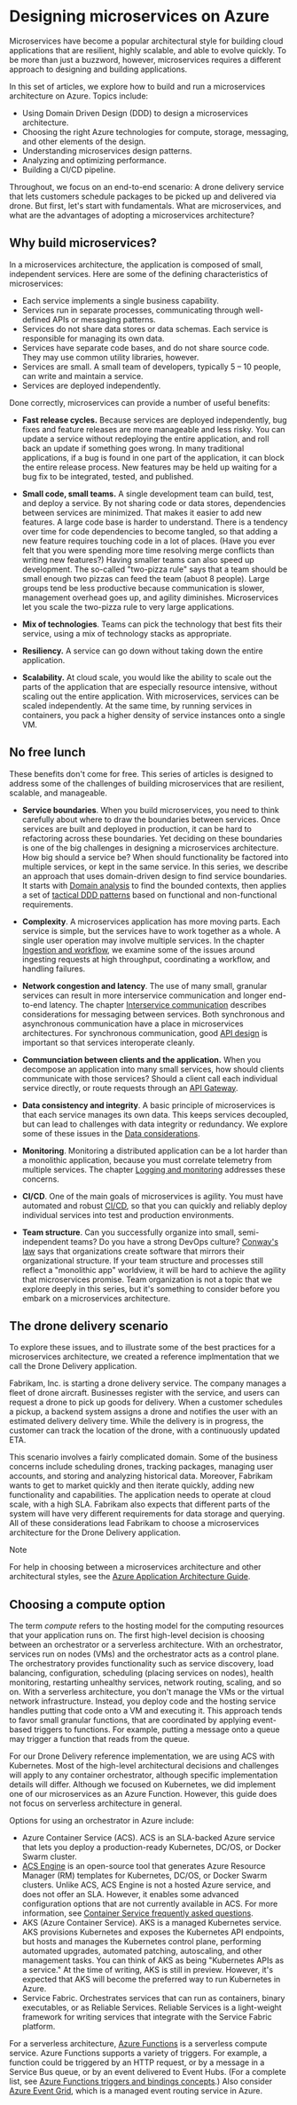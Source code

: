 # Designing microservices on Azure

Microservices have become a popular architectural style for building cloud applications that are resilient, highly scalable, and able to evolve quickly. To be more than just a buzzword, however, microservices requires a different approach to designing and building applications. 

In this set of articles, we explore how to build and run a microservices architecture on Azure. Topics include:

- Using Domain Driven Design (DDD) to design a microservices architecture. 
- Choosing the right Azure technologies for compute, storage, messaging, and other elements of the design.
- Understanding microservices design patterns.
- Analyzing and optimizing performance.
- Building a CI/CD pipeline.

Throughout, we focus on an end-to-end scenario: A drone delivery service that lets customers schedule packages to be picked up and delivered via drone. But first, let's start with fundamentals. What are microservices, and what are the advantages of adopting a microservices architecture?

## Why build microservices?

In a microservices architecture, the application is composed of small, independent services. Here are some of the defining characteristics of microservices:

- Each service implements a single business capability.
- Services run in separate processes, communicating through well-defined APIs or messaging patterns.
- Services do not share data stores or data schemas. Each service is responsible for managing its own data. 
- Services have separate code bases, and do not share source code. They may use common utility libraries, however.
- Services are small. A small team of developers, typically 5 &ndash; 10 people, can write and maintain a service.
- Services are deployed independently. 

Done correctly, microservices can provide a number of useful benefits:

- **Fast release cycles.** Because services are deployed independently, bug fixes and feature releases are more manageable and less risky. You can update a service without redeploying the entire application, and roll back an update if something goes wrong. In many traditional applications, if a bug is found in one part of the application, it can block the entire release process. New features may be held up waiting for a bug fix to be integrated, tested, and published. 

- **Small code, small teams.** A single development team can build, test, and deploy a service. By not sharing code or data stores, dependencies between services are minimized. That makes it easier to add new features. A large code base is harder to understand. There is a tendency over time for code dependencies to become tangled, so that adding a new feature requires touching code in a lot of places. (Have you ever felt that you were spending more time resolving merge conflicts than writing new features?) Having smaller teams can also speed up development. The so-called "two-pizza rule" says that a team should be small enough two pizzas can feed the team (abuot 8 people). Large groups tend be less productive because communication is slower, management overhead goes up, and agility diminishes. Microservices let you scale the two-pizza rule to very large applications. 

- **Mix of technologies**. Teams can pick the technology that best fits their service, using a mix of technology stacks as appropriate. 

- **Resiliency.** A service can go down without taking down the entire application. 

- **Scalability.** At cloud scale, you would like the ability to scale out the parts of the application that are especially resource intensive, without scaling out the entire application. With microservices, services can be scaled independently. At the same time, by running services in containers, you pack a higher density of service instances onto a single VM. 


## No free lunch

These benefits don't come for free. This series of articles is designed to address some of the challenges of building microservices that are resilient, scalable, and manageable.

- **Service boundaries**. When you build microservices, you need to think carefully about where to draw the boundaries between services. Once services are built and deployed in production, it can be hard to refactoring across these boundaries. Yet deciding on these boundaries is one of the big challenges in designing a microservices architecture. How big should a service be? When should functionality be factored into multiple services, or kept in the same service. In this series, we describe an approach that uses domain-driven design to find service boundaries. It starts with [Domain analysis](./domain-analysis.md) to find the bounded contexts, then applies a set of [tactical DDD patterns](./tactical-ddd.md) based on functional and non-functional requirements. 

- **Complexity**. A microservices application has more moving parts. Each service is simple, but the services have to work together as a whole. A single user operation may involve multiple services. In the chapter [Ingestion and workflow](./ingestion-workflow.md), we examine some of the issues around ingesting requests at high throughput, coordinating a workflow, and handling failures. 

- **Network congestion and latency**. The use of many small, granular services can result in more interservice communication and longer end-to-end latency. The chapter [Interservice communication](./interservice-communication.md) describes considerations for messaging between services. Both synchronous and asynchronous communication have a place in microservices architectures. For synchronous communication, good [API design](./api-design.md) is important so that services interoperate cleanly.
 
- **Communciation between clients and the application.**  When you decompose an application into many small services, how should clients communicate with those services? Should a client call each individual service directly, or route requests through an [API Gateway](./gateway.md).

- **Data consistency and integrity**. A basic principle of microservices is that each service manages its own data. This keeps services decoupled, but can lead to challenges with data integrity or redundancy. We explore some of these issues in the [Data considerations](./data-considerations.md).

- **Monitoring**. Monitoring a distributed application can be a lot harder than a monolithic application, because you must correlate telemetry from multiple services. The chapter [Logging and monitoring](./logging-monitoring.md) addresses these concerns.

- **CI/CD**. One of the main goals of microservices is agility. You must have automated and robust [CI/CD](./ci-cd.md), so that you can quickly and reliably deploy individual services into test and production environments. 

- **Team structure**. Can you successfully organize into small, semi-independent teams? Do you have a strong DevOps culture? [Conway's law](https://en.wikipedia.org/wiki/Conway%27s_law) says that organizations create software that mirrors their organizational structure. If your team structure and processes still reflect a "monolithic app" worldview, it will be hard to achieve the agility that microservices promise. Team organization is not a topic that we explore deeply in this series, but it's something to consider before you embark on a microservices architecture.


<!-- - **Testing**. The decentralized nature of building microservices requires new approaches to testing. During development, you will test an individual service against stubs or API contracts. Then perform integration testing in a production-like test environment (test cluster). Performance tests and load tests are also critical.  -->

## The drone delivery scenario

To explore these issues, and to illustrate some of the best practices for a microservices architecture, we created a reference implmentation that we call the Drone Delivery application. 

​Fabrikam, Inc. is starting a drone delivery service. The company manages a fleet of drone aircraft. Businesses register with the service, and users can request a drone to pick up goods for delivery. When a customer schedules a pickup, a backend system assigns a drone and notifies the user with an estimated delivery delivery time. While the delivery is in progress, the customer can track the location of the drone, with a continuously updated ETA.

This scenario involves a fairly complicated domain. Some of the business concerns include scheduling drones, tracking packages, managing user accounts, and storing and analyzing historical data. Moreover, Fabrikam wants to get to market quickly and then iterate quickly, adding new functionality and capabilities. The application needs to operate at cloud scale, with a high SLA. Fabrikam also expects that different parts of the system will have very different requirements for data storage and querying. All of these considerations lead Fabrikam to choose a microservices architecture for the Drone Delivery application.

> [!NOTE]
> For help in choosing between a microservices architecture and other architectural styles, see the [Azure Application Architecture Guide](../guide/index.md).

## Choosing a compute option

The term *compute* refers to the hosting model for the computing resources that your application runs on. The first high-level decision is choosing between an orchestrator or a serverless architecture. With an orchestrator, services run on nodes (VMs) and the orchestrator acts as a control plane. The orchestratory provides functionality such as service discovery, load balancing, configuration, scheduling (placing services on nodes), health monitoring, restarting unhealthy services, network routing, scaling, and so on. With a serverless architecture, you don't manage the VMs or the virtual network infrastructure. Instead, you deploy code and the hosting service handles putting that code onto a VM and executing it. This approach tends to favor small granular functions, that are coordinated by applying event-based triggers to functions. For example, putting a message onto a queue may trigger a function that reads from the queue.

For our Drone Delivery reference implementation, we are using ACS with Kubernetes. Most of the high-level architectural decisions and challenges will apply to any container orchestrator, although specific implementation details will differ. Although we focused on Kubernetes, we did implement one of our microservices as an Azure Function. However, this guide does not focus on serverless architecture in general. 

Options for using an orchestrator in Azure include:

- Azure Container Service (ACS). ACS is an SLA-backed Azure service that lets you deploy a production-ready Kubernetes, DC/OS, or Docker Swarm cluster.
- [ACS Engine][acs-engine] is an open-source tool that generates Azure Resource Manager (RM) templates for Kubernetes, DC/OS, or Docker Swarm clusters. Unlike ACS, ACS Engine is not a hosted Azure service, and does not offer an SLA. However, it enables some advanced configuration options that are not currently available in ACS. For more information, see [Container Service frequently asked questions][acs-faq].
- AKS (Azure Container Service). AKS is a managed Kubernetes service. AKS provisions Kubernetes and exposes the Kubernetes API endpoints, but hosts and manages the Kubernetes control plane, performing automated upgrades, automated patching, autoscaling, and other management tasks. You can think of AKS as being "Kubernetes APIs as a service." At the time of writing, AKS is still in preview. However, it's expected that AKS will become the preferred way to run Kubernetes in Azure.
- Service Fabric. Orchestrates services that can run as containers, binary executables, or as Reliable Services. Reliable Services is a light-weight framework for writing services that integrate with the Service Fabric platform.

For a serverless architecture, [Azure Functions][functions] is a serverless compute service. Azure Functions supports a variety of triggers. For example, a function could be triggered by an HTTP request, or by a message in a Service Bus queue, or by an event delivered to Event Hubs. (For a complete list, see [Azure Functions triggers and bindings concepts][functions-triggers].) Also consider [Azure Event Grid][event-grid], which is a managed event routing service in Azure.

[acs-engine]: https://github.com/Azure/acs-engine
[acs-faq]: /azure/container-service/dcos-swarm/container-service-faq
[event-grid]: /azure/event-grid/
[functions]: /azure/azure-functions/functions-overview
[functions-triggers]: /azure/azure-functions/functions-triggers-bindings